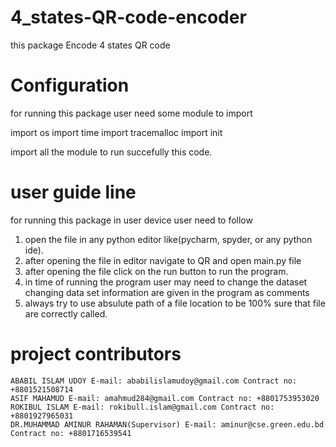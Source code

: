# 4_states-QR-code-encoder
this package Encode 4 states QR code
# Configuration

for running this package user need some module to import

import os
import time
import tracemalloc
import init

import all the module to run succefully this code.
# user guide line

for running this package in user device user need to follow

1. open the file in any python editor like(pycharm, spyder, or any python ide).
2. after opening the file in editor navigate to QR and open main.py file
3. after opening the file click on the run button to run the program.
4. in time of running the program user may need to change the dataset changing data set information are given in the program as comments
5. always try to use absulute path of a file location to be 100% sure that file are correctly called.

# project contributors

    ABABIL ISLAM UDOY E-mail: ababilislamudoy@gmail.com Contract no: +8801521508714
    ASIF MAHAMUD E-mail: amahmud284@gmail.com Contract no: +8801753953020
    ROKIBUL ISLAM E-mail: rokibull.islam@gmail.com Contract no: +8801927965031
    DR.MUHAMMAD AMINUR RAHAMAN(Supervisor) E-mail: aminur@cse.green.edu.bd Contract no: +8801716539541
